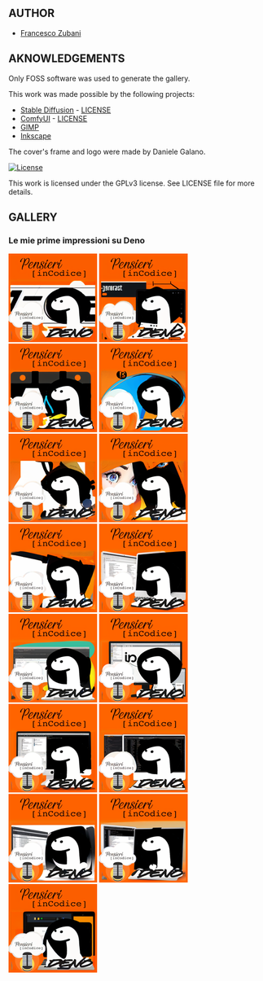 ## AUTHOR

- [Francesco Zubani](https://www.linkedin.com/in/francesco-zubani-5957081a6/)

## AKNOWLEDGEMENTS

Only FOSS software was used to generate the gallery.

This work was made possible by the following projects:

- [Stable Diffusion](https://github.com/CompVis/stable-diffusion) - [LICENSE](https://github.com/CompVis/stable-diffusion/blob/main/LICENSE)
- [ComfyUI](https://github.com/comfyanonymous/ComfyUI) - [LICENSE](https://github.com/comfyanonymous/ComfyUI/blob/master/LICENSE)
- [GIMP](https://www.gimp.org/)
- [Inkscape](https://inkscape.org/)

The cover's frame and logo were made by Daniele Galano.

[![License](https://img.shields.io/badge/License-GPL%20v3-blue.svg)](http://www.gnu.org/licenses/gpl-3.0)

This work is licensed under the GPLv3 license.
See LICENSE file for more details.

## GALLERY

### Le mie prime impressioni su Deno

<div class="gallery">
  <a href="PIC46_10.png"><img class="thumbnail" src="./thumbs/PIC46_10.png" alt="PIC46_10"></a>
  <a href="PIC46_11.png"><img class="thumbnail" src="./thumbs/PIC46_11.png" alt="PIC46_11"></a>
  <a href="PIC46_12.png"><img class="thumbnail" src="./thumbs/PIC46_12.png" alt="PIC46_12"></a>
  <a href="PIC46_13.png"><img class="thumbnail" src="./thumbs/PIC46_13.png" alt="PIC46_13"></a>
  <a href="PIC46_14.png"><img class="thumbnail" src="./thumbs/PIC46_14.png" alt="PIC46_14"></a>
  <a href="PIC46_15.png"><img class="thumbnail" src="./thumbs/PIC46_15.png" alt="PIC46_15"></a>
  <a href="PIC46_01.png"><img class="thumbnail" src="./thumbs/PIC46_01.png" alt="PIC46_01"></a>
  <a href="PIC46_02.png"><img class="thumbnail" src="./thumbs/PIC46_02.png" alt="PIC46_02"></a>
  <a href="PIC46_03.png"><img class="thumbnail" src="./thumbs/PIC46_03.png" alt="PIC46_03"></a>
  <a href="PIC46_04.png"><img class="thumbnail" src="./thumbs/PIC46_04.png" alt="PIC46_04"></a>
  <a href="PIC46_05.png"><img class="thumbnail" src="./thumbs/PIC46_05.png" alt="PIC46_05"></a>
  <a href="PIC46_06.png"><img class="thumbnail" src="./thumbs/PIC46_06.png" alt="PIC46_06"></a>
  <a href="PIC46_07.png"><img class="thumbnail" src="./thumbs/PIC46_07.png" alt="PIC46_07"></a>
  <a href="PIC46_08.png"><img class="thumbnail" src="./thumbs/PIC46_08.png" alt="PIC46_08"></a>
  <a href="PIC46_09.png"><img class="thumbnail" src="./thumbs/PIC46_09.png" alt="PIC46_09"></a>
</div>
</body>
</html>
